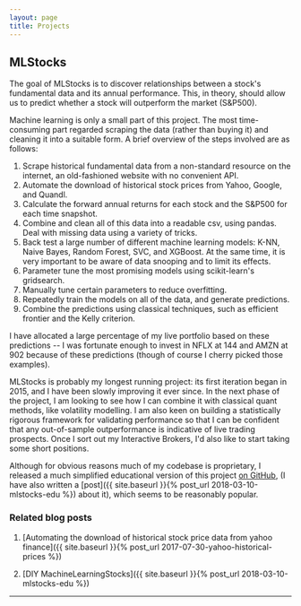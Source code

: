 ```yaml
---
layout: page
title: Projects
---
```


## MLStocks

The goal of MLStocks is to discover relationships between a stock's fundamental data and its annual performance. This, in theory, should allow us to predict whether a stock will outperform the market (S&P500). 

Machine learning is only a small part of this project. The most time-consuming part regarded scraping the data (rather than buying it) and cleaning it into a suitable form. A brief overview of the steps involved are as follows:

1. Scrape historical fundamental data from a non-standard resource on the internet, an old-fashioned website with no convenient API.
2. Automate the download of historical stock prices from Yahoo, Google, and Quandl. 
3. Calculate the forward annual returns for each stock and the S&P500 for each time snapshot.
5. Combine and clean all of this data into a readable csv, using pandas. Deal with missing data using a variety of tricks. 
6. Back test a large number of different machine learning models: K-NN, Naive Bayes, Random Forest, SVC, and XGBoost. At the same time, it is very important to be aware of data snooping and to limit its effects. 
7. Parameter tune the most promising models using scikit-learn's gridsearch. 
8. Manually tune certain parameters to reduce overfitting. 
8. Repeatedly train the models on all of the data, and generate predictions. 
9. Combine the predictions using classical techniques, such as efficient frontier and the Kelly criterion. 

I have allocated a large percentage of my live portfolio based on these predictions -- I was fortunate enough to invest in NFLX at 144 and AMZN at 902 because of these predictions (though of course I cherry picked those examples).

MLStocks is probably my longest running project: its first iteration began in 2015, and I have been slowly improving it ever since. In the next phase of the project, I am looking to see how I can combine it with classical quant methods, like volatility modelling. I am also keen on building a statistically rigorous framework for validating performance so that I can be confident that any out-of-sample outperformance is indicative of live trading prospects. Once I sort out my Interactive Brokers, I'd also like to start taking some short positions. 

Although for obvious reasons much of my codebase is proprietary, 
I released a much simplified educational version of this project [on GitHub](https://github.com/robertmartin8/MachineLearningStocks), (I have also written a [post]({{ site.baseurl }}{% post_url 2018-03-10-mlstocks-edu %}) about it), which seems to be reasonably popular. 

### Related blog posts

1. [Automating the download of historical stock price data from yahoo finance]({{ site.baseurl }}{% post_url 2017-07-30-yahoo-historical-prices %})

2. [DIY MachineLearningStocks]({{ site.baseurl }}{% post_url 2018-03-10-mlstocks-edu %})
<hr>
